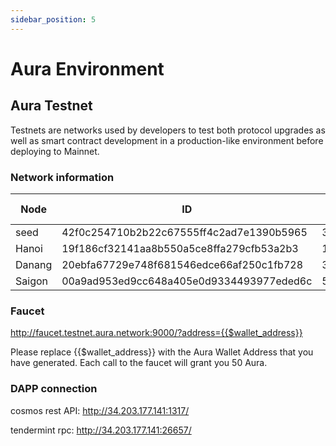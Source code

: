 ```yaml
---
sidebar_position: 5
---
```


# Aura Environment

## Aura Testnet

Testnets are networks used by developers to test both protocol upgrades as well as smart contract development in a production-like environment before deploying to Mainnet. 

### Network information

| Node   | ID                                       | IP             | P2P port | API port | Tendermint RPC |
|--------|------------------------------------------|----------------|----------|----------|----------------|
| seed   | 42f0c254710b2b22c67555ff4c2ad7e1390b5965 | 34.203.177.141 |    26656 |     1317 |          26657 |
| Hanoi  | 19f186cf32141aa8b550a5ce8ffa279cfb53a2b3 | 18.232.220.91  |    26656 |     N/A  |          N/A   |
| Danang | 20ebfa67729e748f681546edce66af250c1fb728 | 3.226.69.146   |    26656 |     N/A  |          N/A   |
| Saigon | 00a9ad953ed9cc648a405e0d9334493977eded6c | 54.163.228.209 |    26656 |     N/A  |          N/A   |

### Faucet

http://faucet.testnet.aura.network:9000/?address={{$wallet_address}}

Please replace {{$wallet_address}} with the Aura Wallet Address that you have generated. Each call to the faucet will grant you 50 Aura.

### DAPP connection

cosmos rest API:	http://34.203.177.141:1317/

tendermint rpc: 	http://34.203.177.141:26657/
